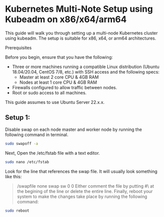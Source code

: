 # Kubernetes Multi-Note Setup using Kubeadm on x86/x64/arm64

This guide will walk you through setting up a multi-node Kubernetes cluster using kubeadm. The setup is suitable for x86, x64, or arm64 architectures.

Prerequisites

Before you begin, ensure that you have the following:

* Three or more machines running a compatible Linux distribution (Ubuntu 18.04/20.04, CentOS 7/8, etc.) with SSH access and the following specs:
  * Master at least 2 core CPU & 4GB RAM
  * Nodes at least 1 core CPU & 4GB RAM
* Firewalls configured to allow traffic between nodes.
* Root or sudo access to all machines.

This guide assumes to use Ubuntu Server 22.x.x. 
## Setup 1: 
Disable swap on each node master and worker node by running the following command in terminal.
```bash
sudo swapoff -a
```
Next, Open the /etc/fstab file with a text editor.
```bash
sudo nano /etc/fstab
```
Look for the line that references the swap file. It will usually look something like this:
> /swapfile none swap sw 0 0
Either comment the file by putting \#\ at the begining of the line or delete the entire line.
Finally, reboot your system to make the changes take place by running the following command:
```bash
sudo reboot
```
